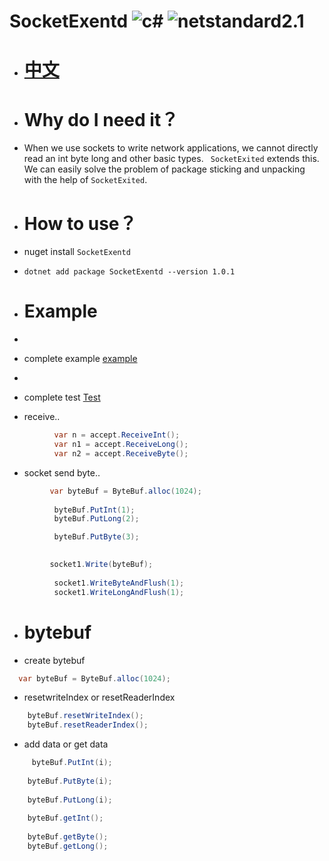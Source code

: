 #  SocketExentd ![c#](https://img.shields.io/badge/c%23-8.0-red) ![netstandard2.1](https://img.shields.io/badge/netstandard-2.1-blue)
  - # [中文](https://github.com/adminoryuan/SharpSocketExentd/blob/master/README.md)
  
  - # Why do I need it？
  - When we use sockets to write network applications, we cannot directly read an int byte long and other basic types. ``` SocketExited``` extends this. We can easily solve the problem of package sticking and unpacking with the help of ``` SocketExited ```.
  
  - # How to use？
  -  nuget install  ``` SocketExentd ```
  - ``` dotnet add package SocketExentd --version 1.0.1 ```
  - # Example
  - 
  - complete example  [example](https://github.com/adminoryuan/SharpSocketExentd/blob/master/Example/Example.cs)
  - 
  - complete test [Test](https://github.com/adminoryuan/SocketExentd/tree/master/TestProject1)
  - receive..
  ``` c# 
            var n = accept.ReceiveInt();
            var n1 = accept.ReceiveLong();
            var n2 = accept.ReceiveByte();
  ```
  - socket send byte..
  ```c#
           var byteBuf = ByteBuf.alloc(1024);
            
            byteBuf.PutInt(1);
            byteBuf.PutLong(2);

            byteBuf.PutByte(3);

            
           socket1.Write(byteBuf);
           
            socket1.WriteByteAndFlush(1);
            socket1.WriteLongAndFlush(1);
  ```
  - # bytebuf
  - create bytebuf
  ``` c#
    var byteBuf = ByteBuf.alloc(1024);
  ```
  - resetwriteIndex or resetReaderIndex
  ```c#
      byteBuf.resetWriteIndex();
      byteBuf.resetReaderIndex();
  ```
  - add data or get data 
  ```c#
       byteBuf.PutInt(i);
      
      byteBuf.PutByte(i);
      
      byteBuf.PutLong(i);
      
      byteBuf.getInt();
      
      byteBuf.getByte();
      byteBuf.getLong();
      
      
  ```
    

